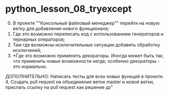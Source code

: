 # python_lesson_08_tryexcept

0. В проекте ""Консольный файловый менеджер"" перейти на новую ветку для добавления нового функционала;
1. Где это возможно переписать код с использованием генераторов и тернарных операторов;
2. Там где возможны исключительные ситуации добавить обработку исключений;
3. *Где это возможно применить декораторы.
Иногда может быть так, что применить новые возможности негде, особенно декораторы - это нормально.
 
ДОПОЛНИТЕЛЬНО:
Написать тесты для всех новых функций в проекте.
4. Создать pull request на объединение веток master и новой ветки, прислать ссылку на pull request как решение дз"